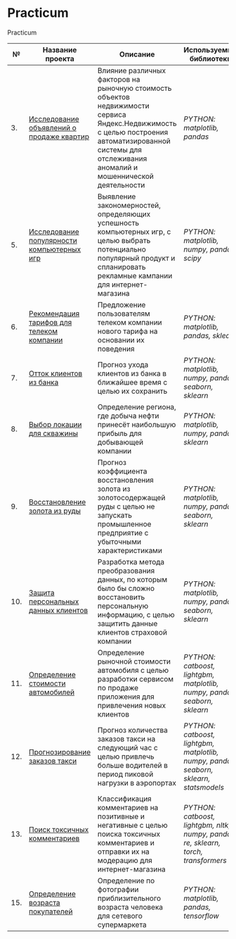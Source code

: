 # Practicum
Practicum

|  №  | Название проекта | Описание | Используемые библиотеки |
| --- | ---------------- | -------- | ----------------------- |
| 3.  | [Исследование объявлений о продаже квартир](sale-of-apartments.ipynb) | Влияние различных факторов на рыночную стоимость объектов недвижимости сервиса Яндекс.Недвижимость с целью построения автоматизированной системы для отслеживания аномалий и мошеннической деятельности | *PYTHON: matplotlib, pandas* |
| 5.  | [Исследование популярности компьютерных игр](video-game.ipynb) | Выявление закономерностей, определяющих успешность компьютерных игр, с целью выбрать потенциально популярный продукт и спланировать рекламные кампании для интернет-магазина | *PYTHON: matplotlib, numpy, pandas, scipy* |
| 6.  | [Рекомендация тарифов для телеком компании](06-recommendation-of-tariffs-for-telecom--intro-to-ml) | Предложение пользователям телеком компании нового тарифа на основании их поведения | *PYTHON: matplotlib, pandas, sklearn* |
| 7.  | [Отток клиентов из банка](07-outflow-of-customers-from-the-bank--supervised-learning) | Прогноз ухода клиентов из банка в ближайшее время с целью их сохранить | *PYTHON: matplotlib, numpy, pandas, seaborn, sklearn* |
| 8.  | [Выбор локации для скважины](08-choosing-the-location-for-the-well--ml-in-business) | Определение региона, где добыча нефти принесёт наибольшую прибыль для добывающей компании | *PYTHON: matplotlib, numpy, pandas, sklearn* |
| 9.  | [Восстановление золота из руды](gold-recovery.ipynb) | Прогноз коэффициента восстановления золота из золотосодержащей руды с целью не запускать промышленное предприятие с убыточными характеристиками | *PYTHON: matplotlib, numpy, pandas, seaborn, sklearn* |
| 10. | [Защита персональных данных клиентов](linear-algebra-protection-of-personal-data.ipynb) | Разработка метода преобразования данных, по которым было бы сложно восстановить персональную информацию, с целью защитить данные клиентов страховой компании | *PYTHON: matplotlib, numpy, pandas, seaborn, sklearn* |
| 11. | [Определение стоимости автомобилей](numerical-methods--determining-the-cost-of-cars.ipynb) | Определение рыночной стоимости автомобиля с целью разработки сервисом по продаже приложения для привлечения новых клиентов | *PYTHON: catboost, lightgbm, matplotlib, numpy, pandas, seaborn, sklearn* |
| 12. | [Прогнозирование заказов такси](time-series--forecasting-taxi-orders.ipynb) | Прогноз количества заказов такси на следующий час с целью привлечь больше водителей в период пиковой нагрузки в аэропортах | *PYTHON: catboost, lightgbm, matplotlib, numpy, pandas, seaborn, sklearn, statsmodels* |
| 13. | [Поиск токсичных комментариев](machine-learning-search-for-toxic-comments.ipynb) | Классификация комментариев на позитивные и негативные с целью поиска токсичных комментариев и отправки их на модерацию для интернет-магазина | *PYTHON: catboost, lightgbm, nltk, numpy, pandas, re, sklearn, torch, transformers* |
| 15. | [Определение возраста покупателей](computer-vision--determining-the-age-of-buyers.ipynb) | Определение по фотографии приблизительного возраста человека для сетевого супермаркета | *PYTHON: matplotlib, pandas, tensorflow* |
